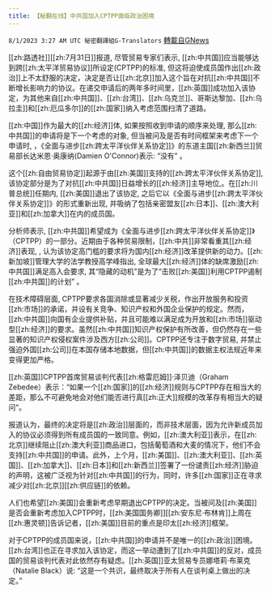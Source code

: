 ```yaml
---
title: 【秘翻在线】中共国加入CPTPP面临政治困境
---
```

`8/1/2023 3:27 AM UTC 秘密翻譯組G-Translators` [轉載自GNews](https://gnews.org/articles/1507473)

[[zh:路透社]][[zh:7月31日]]报道, 尽管贸易专家们表示, [[zh:中共国]]应当能够达到跨[[zh:太平洋贸易协议]]所设定(CPTPP)的标准, 但这将迫使成员国作出[[zh:政治]]上不太舒服的决定，决定是否让[[zh:北京]]加入这个旨在对抗[[zh:中共国]]不断增长影响力的协议。在递交申请后的两年多时间里，[[zh:英国]]成功加入该协定，为其他来自[[zh:中共国]]、[[zh:台湾]]、[[zh:乌克兰]]、哥斯达黎加、[[zh:乌拉圭]]和[[zh:厄瓜多尔]]的[[zh:国家]]纳入考虑范围扫清了道路。  

[[zh:中国]]作为最大的[[zh:经济]]体, 如果按照收到申请的顺序来处理, 那么[[zh:中共国]]的申请将是下一个考虑的对象, 但当被问及是否有时间框架来考虑下一个申请时, ，《全面与进步[[zh:跨太平洋伙伴关系协定]]》的东道主国[[zh:新西兰]]贸易部长达米恩·奥康纳(Damien O'Connor)表示: “没有” 。

这个[[zh:自由贸易协定]]起源于由[[zh:美国]]支持的[[zh:跨太平洋伙伴关系协定]], 该协定部分是为了对抗[[zh:中共国]]日益增长的[[zh:经济]]主导地位,。在[[zh:川普总统]]任期内, [[zh:美国]]退出了该协定, 之后它以《全面与进步[[zh:跨太平洋伙伴关系协定]]》的形式重新出现, 并吸纳了包括亲密盟友[[zh:日本]]、[[zh:澳大利亚]]和[[zh:加拿大]]在内的成员国。  

分析师表示, [[zh:中共国]]希望成为《全面与进步[[zh:跨太平洋伙伴关系协定]]》（CPTPP）的一部分。近期由于各种贸易限制，[[zh:中共]]非常看重其[[zh:经济]]表现, , 认为该协定高门槛的要求将为国内[[zh:经济]]改革提供新的动力。[[zh:新加坡]]管理大学的法学教授高学峰指出, 全球最大[[zh:经济]]体的缺席激励[[zh:中共国]]满足高入会要求, 其“隐藏的动机”是为了“击败[[zh:美国]]利用CPTPP遏制[[zh:中共国]]的计划” 。

在技术障碍层面, CPTPP要求各国消除或显著减少关税，作出开放服务和投资[[zh:市场]]的承诺，并设有关竞争、知识产权和外国企业保护的规定。然而，[[zh:中共国]]向国有企业提供补贴，并且可能难以满足成为开放和[[zh:市场]]驱动型[[zh:经济]]的要求。虽然[[zh:中共国]]知识产权保护有所改善，但仍然存在一些显著的知识产权侵权案件涉及西方[[zh:公司]]。CPTPP还专注于数字贸易, 并禁止强迫外国[[zh:公司]]在本国存储本地数据，但[[zh:中共国]]的数据主权法规近年来变得更加严格。

[[zh:英国]]CPTPP首席贸易谈判代表[[zh:格雷厄姆]]·泽贝迪（Graham Zebedee）表示：“如果一个[[zh:国家]]的[[zh:经济]]规则与CPTPP存在相当大的差距，那么不可避免地会对他们能否进行真[[zh:正大]]规模的改革存有相当大的疑问“。

报道认为，最终的决定将是[[zh:政治]]层面的，而非技术层面，因为允许新成员加入的协议必须得到所有成员国的一致同意。例如，[[zh:澳大利亚]]表示，在[[zh:北京]]继续阻止[[zh:澳大利亚]]商品进口，包括葡萄酒和大麦的情况下，他们不会支持[[zh:中共国]]的申请。此外，上个月，[[zh:美国]]、[[zh:澳大利亚]]、[[zh:英国]]、[[zh:加拿大]]、[[zh:日本]]和[[zh:新西兰]]签署了一份谴责[[zh:经济]]胁迫的声明，这被广泛视为针对[[zh:中共国]]的行为，同时，许多[[zh:国家]]正在寻求减少对[[zh:北京]][[zh:供应链]]的依赖。

人们也希望[[zh:美国]]会重新考虑早期退出CPTPP的决定。当被问及[[zh:美国]]是否会重新考虑加入CPTPP时，[[zh:美国国务卿]][[zh:安东尼·布林肯]]上周在[[zh:惠灵顿]]告诉记者，[[zh:美国]]目前的重点是印太[[zh:经济]]框架。

对于CPTPP的成员国来说，[[zh:中共国]]的申请并不是唯一的[[zh:政治]]困境。[[zh:台湾]]也正在寻求加入该协定，而这一举动遭到了[[zh:中共国]]的反对，成员国的贸易谈判代表对此依然存有疑虑。[[zh:英国]]亚太贸易专员娜塔莉·布莱克（Natalie Black）说: “这是一个共识，最终取决于所有人在谈判桌上做出的决定。”
